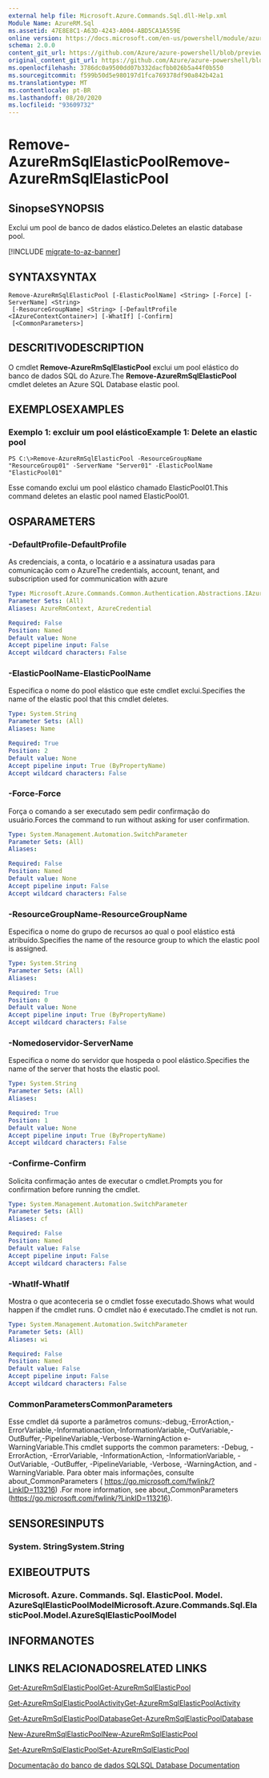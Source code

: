 ```yaml
---
external help file: Microsoft.Azure.Commands.Sql.dll-Help.xml
Module Name: AzureRM.Sql
ms.assetid: 47E8E8C1-A63D-4243-A004-ABD5CA1A559E
online version: https://docs.microsoft.com/en-us/powershell/module/azurerm.sql/remove-azurermsqlelasticpool
schema: 2.0.0
content_git_url: https://github.com/Azure/azure-powershell/blob/preview/src/ResourceManager/Sql/Commands.Sql/help/Remove-AzureRmSqlElasticPool.md
original_content_git_url: https://github.com/Azure/azure-powershell/blob/preview/src/ResourceManager/Sql/Commands.Sql/help/Remove-AzureRmSqlElasticPool.md
ms.openlocfilehash: 3786dc0a9500dd07b332dacfbb026b5a44f0b550
ms.sourcegitcommit: f599b50d5e980197d1fca769378df90a842b42a1
ms.translationtype: MT
ms.contentlocale: pt-BR
ms.lasthandoff: 08/20/2020
ms.locfileid: "93609732"
---
```

# <span data-ttu-id="b47b1-101">Remove-AzureRmSqlElasticPool</span><span class="sxs-lookup"><span data-stu-id="b47b1-101">Remove-AzureRmSqlElasticPool</span></span>

## <span data-ttu-id="b47b1-102">Sinopse</span><span class="sxs-lookup"><span data-stu-id="b47b1-102">SYNOPSIS</span></span>
<span data-ttu-id="b47b1-103">Exclui um pool de banco de dados elástico.</span><span class="sxs-lookup"><span data-stu-id="b47b1-103">Deletes an elastic database pool.</span></span>

[!INCLUDE [migrate-to-az-banner](../../includes/migrate-to-az-banner.md)]

## <span data-ttu-id="b47b1-104">SYNTAX</span><span class="sxs-lookup"><span data-stu-id="b47b1-104">SYNTAX</span></span>

```
Remove-AzureRmSqlElasticPool [-ElasticPoolName] <String> [-Force] [-ServerName] <String>
 [-ResourceGroupName] <String> [-DefaultProfile <IAzureContextContainer>] [-WhatIf] [-Confirm]
 [<CommonParameters>]
```

## <span data-ttu-id="b47b1-105">DESCRITIVO</span><span class="sxs-lookup"><span data-stu-id="b47b1-105">DESCRIPTION</span></span>
<span data-ttu-id="b47b1-106">O cmdlet **Remove-AzureRmSqlElasticPool** exclui um pool elástico do banco de dados SQL do Azure.</span><span class="sxs-lookup"><span data-stu-id="b47b1-106">The **Remove-AzureRmSqlElasticPool** cmdlet deletes an Azure SQL Database elastic pool.</span></span>

## <span data-ttu-id="b47b1-107">EXEMPLOS</span><span class="sxs-lookup"><span data-stu-id="b47b1-107">EXAMPLES</span></span>

### <span data-ttu-id="b47b1-108">Exemplo 1: excluir um pool elástico</span><span class="sxs-lookup"><span data-stu-id="b47b1-108">Example 1: Delete an elastic pool</span></span>
```
PS C:\>Remove-AzureRmSqlElasticPool -ResourceGroupName "ResourceGroup01" -ServerName "Server01" -ElasticPoolName "ElasticPool01"
```

<span data-ttu-id="b47b1-109">Esse comando exclui um pool elástico chamado ElasticPool01.</span><span class="sxs-lookup"><span data-stu-id="b47b1-109">This command deletes an elastic pool named ElasticPool01.</span></span>

## <span data-ttu-id="b47b1-110">OS</span><span class="sxs-lookup"><span data-stu-id="b47b1-110">PARAMETERS</span></span>

### <span data-ttu-id="b47b1-111">-DefaultProfile</span><span class="sxs-lookup"><span data-stu-id="b47b1-111">-DefaultProfile</span></span>
<span data-ttu-id="b47b1-112">As credenciais, a conta, o locatário e a assinatura usadas para comunicação com o Azure</span><span class="sxs-lookup"><span data-stu-id="b47b1-112">The credentials, account, tenant, and subscription used for communication with azure</span></span>

```yaml
Type: Microsoft.Azure.Commands.Common.Authentication.Abstractions.IAzureContextContainer
Parameter Sets: (All)
Aliases: AzureRmContext, AzureCredential

Required: False
Position: Named
Default value: None
Accept pipeline input: False
Accept wildcard characters: False
```

### <span data-ttu-id="b47b1-113">-ElasticPoolName</span><span class="sxs-lookup"><span data-stu-id="b47b1-113">-ElasticPoolName</span></span>
<span data-ttu-id="b47b1-114">Especifica o nome do pool elástico que este cmdlet exclui.</span><span class="sxs-lookup"><span data-stu-id="b47b1-114">Specifies the name of the elastic pool that this cmdlet deletes.</span></span>

```yaml
Type: System.String
Parameter Sets: (All)
Aliases: Name

Required: True
Position: 2
Default value: None
Accept pipeline input: True (ByPropertyName)
Accept wildcard characters: False
```

### <span data-ttu-id="b47b1-115">-Force</span><span class="sxs-lookup"><span data-stu-id="b47b1-115">-Force</span></span>
<span data-ttu-id="b47b1-116">Força o comando a ser executado sem pedir confirmação do usuário.</span><span class="sxs-lookup"><span data-stu-id="b47b1-116">Forces the command to run without asking for user confirmation.</span></span>

```yaml
Type: System.Management.Automation.SwitchParameter
Parameter Sets: (All)
Aliases:

Required: False
Position: Named
Default value: None
Accept pipeline input: False
Accept wildcard characters: False
```

### <span data-ttu-id="b47b1-117">-ResourceGroupName</span><span class="sxs-lookup"><span data-stu-id="b47b1-117">-ResourceGroupName</span></span>
<span data-ttu-id="b47b1-118">Especifica o nome do grupo de recursos ao qual o pool elástico está atribuído.</span><span class="sxs-lookup"><span data-stu-id="b47b1-118">Specifies the name of the resource group to which the elastic pool is assigned.</span></span>

```yaml
Type: System.String
Parameter Sets: (All)
Aliases:

Required: True
Position: 0
Default value: None
Accept pipeline input: True (ByPropertyName)
Accept wildcard characters: False
```

### <span data-ttu-id="b47b1-119">-Nomedoservidor</span><span class="sxs-lookup"><span data-stu-id="b47b1-119">-ServerName</span></span>
<span data-ttu-id="b47b1-120">Especifica o nome do servidor que hospeda o pool elástico.</span><span class="sxs-lookup"><span data-stu-id="b47b1-120">Specifies the name of the server that hosts the elastic pool.</span></span>

```yaml
Type: System.String
Parameter Sets: (All)
Aliases:

Required: True
Position: 1
Default value: None
Accept pipeline input: True (ByPropertyName)
Accept wildcard characters: False
```

### <span data-ttu-id="b47b1-121">-Confirme</span><span class="sxs-lookup"><span data-stu-id="b47b1-121">-Confirm</span></span>
<span data-ttu-id="b47b1-122">Solicita confirmação antes de executar o cmdlet.</span><span class="sxs-lookup"><span data-stu-id="b47b1-122">Prompts you for confirmation before running the cmdlet.</span></span>

```yaml
Type: System.Management.Automation.SwitchParameter
Parameter Sets: (All)
Aliases: cf

Required: False
Position: Named
Default value: False
Accept pipeline input: False
Accept wildcard characters: False
```

### <span data-ttu-id="b47b1-123">-WhatIf</span><span class="sxs-lookup"><span data-stu-id="b47b1-123">-WhatIf</span></span>
<span data-ttu-id="b47b1-124">Mostra o que aconteceria se o cmdlet fosse executado.</span><span class="sxs-lookup"><span data-stu-id="b47b1-124">Shows what would happen if the cmdlet runs.</span></span>
<span data-ttu-id="b47b1-125">O cmdlet não é executado.</span><span class="sxs-lookup"><span data-stu-id="b47b1-125">The cmdlet is not run.</span></span>

```yaml
Type: System.Management.Automation.SwitchParameter
Parameter Sets: (All)
Aliases: wi

Required: False
Position: Named
Default value: False
Accept pipeline input: False
Accept wildcard characters: False
```

### <span data-ttu-id="b47b1-126">CommonParameters</span><span class="sxs-lookup"><span data-stu-id="b47b1-126">CommonParameters</span></span>
<span data-ttu-id="b47b1-127">Esse cmdlet dá suporte a parâmetros comuns:-debug,-ErrorAction,-ErrorVariable,-Informationaction,-InformationVariable,-OutVariable,-OutBuffer,-PipelineVariable,-Verbose-WarningAction e-WarningVariable.</span><span class="sxs-lookup"><span data-stu-id="b47b1-127">This cmdlet supports the common parameters: -Debug, -ErrorAction, -ErrorVariable, -InformationAction, -InformationVariable, -OutVariable, -OutBuffer, -PipelineVariable, -Verbose, -WarningAction, and -WarningVariable.</span></span> <span data-ttu-id="b47b1-128">Para obter mais informações, consulte about_CommonParameters ( https://go.microsoft.com/fwlink/?LinkID=113216) .</span><span class="sxs-lookup"><span data-stu-id="b47b1-128">For more information, see about_CommonParameters (https://go.microsoft.com/fwlink/?LinkID=113216).</span></span>

## <span data-ttu-id="b47b1-129">SENSORES</span><span class="sxs-lookup"><span data-stu-id="b47b1-129">INPUTS</span></span>

### <span data-ttu-id="b47b1-130">System. String</span><span class="sxs-lookup"><span data-stu-id="b47b1-130">System.String</span></span>

## <span data-ttu-id="b47b1-131">EXIBE</span><span class="sxs-lookup"><span data-stu-id="b47b1-131">OUTPUTS</span></span>

### <span data-ttu-id="b47b1-132">Microsoft. Azure. Commands. Sql. ElasticPool. Model. AzureSqlElasticPoolModel</span><span class="sxs-lookup"><span data-stu-id="b47b1-132">Microsoft.Azure.Commands.Sql.ElasticPool.Model.AzureSqlElasticPoolModel</span></span>

## <span data-ttu-id="b47b1-133">INFORMA</span><span class="sxs-lookup"><span data-stu-id="b47b1-133">NOTES</span></span>

## <span data-ttu-id="b47b1-134">LINKS RELACIONADOS</span><span class="sxs-lookup"><span data-stu-id="b47b1-134">RELATED LINKS</span></span>

[<span data-ttu-id="b47b1-135">Get-AzureRmSqlElasticPool</span><span class="sxs-lookup"><span data-stu-id="b47b1-135">Get-AzureRmSqlElasticPool</span></span>](./Get-AzureRmSqlElasticPool.md)

[<span data-ttu-id="b47b1-136">Get-AzureRmSqlElasticPoolActivity</span><span class="sxs-lookup"><span data-stu-id="b47b1-136">Get-AzureRmSqlElasticPoolActivity</span></span>](./Get-AzureRmSqlElasticPoolActivity.md)

[<span data-ttu-id="b47b1-137">Get-AzureRmSqlElasticPoolDatabase</span><span class="sxs-lookup"><span data-stu-id="b47b1-137">Get-AzureRmSqlElasticPoolDatabase</span></span>](./Get-AzureRmSqlElasticPoolDatabase.md)

[<span data-ttu-id="b47b1-138">New-AzureRmSqlElasticPool</span><span class="sxs-lookup"><span data-stu-id="b47b1-138">New-AzureRmSqlElasticPool</span></span>](./New-AzureRmSqlElasticPool.md)

[<span data-ttu-id="b47b1-139">Set-AzureRmSqlElasticPool</span><span class="sxs-lookup"><span data-stu-id="b47b1-139">Set-AzureRmSqlElasticPool</span></span>](./Set-AzureRmSqlElasticPool.md)

[<span data-ttu-id="b47b1-140">Documentação do banco de dados SQL</span><span class="sxs-lookup"><span data-stu-id="b47b1-140">SQL Database Documentation</span></span>](https://docs.microsoft.com/azure/sql-database/)


